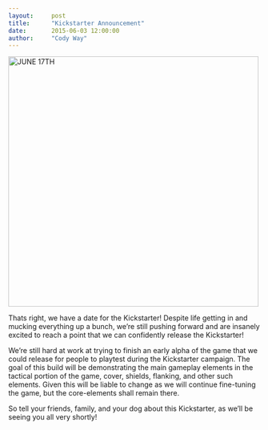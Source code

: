 ```yaml
---
layout:     post
title:      "Kickstarter Announcement"
date:       2015-06-03 12:00:00
author:     "Cody Way"
---
```


<img style="margin: 0 auto; width: 500px" src="{{ site.baseurl }}/img/Kickstarter_Poster.jpg" alt="JUNE 17TH">


<p>Thats right, we have a date for the Kickstarter! Despite life getting in and mucking everything up a bunch, we’re still pushing forward and are insanely excited to reach a point that we can confidently release the Kickstarter!</p>

<p>We’re still hard at work at trying to finish an early alpha of the game that we could release for people to playtest during the Kickstarter campaign. The goal of this build will be demonstrating the main gameplay elements in the tactical portion of the game, cover, shields, flanking, and other such elements. Given this will be liable to change as we will continue fine-tuning the game, but the core-elements shall remain there.</p>

<p>So tell your friends, family, and your dog about this Kickstarter, as we’ll be seeing you all very shortly!</p>
